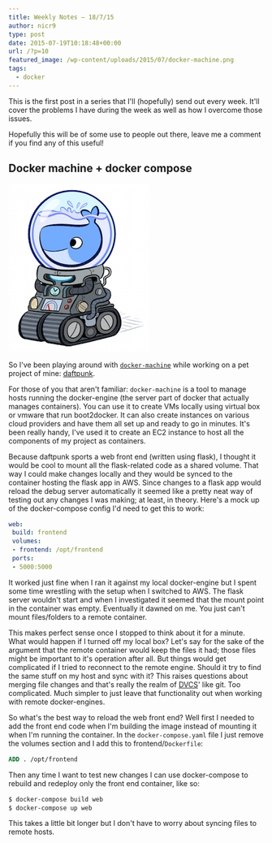 ```yaml
---
title: Weekly Notes – 18/7/15
author: nicr9
type: post
date: 2015-07-19T10:18:48+00:00
url: /?p=10
featured_image: /wp-content/uploads/2015/07/docker-machine.png
tags:
  - docker
---
```


This is the first post in a series that I'll (hopefully) send out every week. It'll cover the problems I have during the week as well as how I overcome those issues.

Hopefully this will be of some use to people out there, leave me a comment if you find any of this useful!

## Docker machine + docker compose

![](/wp-content/uploads/2015/07/docker-machine.png)

So I've been playing around with [`docker-machine`][1] while working on a pet project of mine: [daftpunk][2].

For those of you that aren't familiar: `docker-machine` is a tool to manage hosts running the docker-engine (the server part of docker that actually manages containers). You can use it to create VMs locally using virtual box or vmware that run boot2docker. It can also create instances on various cloud providers and have them all set up and ready to go in minutes. It's been really handy, I've used it to create an EC2 instance to host all the components of my project as containers.

Because daftpunk sports a web front end (written using flask), I thought it would be cool to mount all the flask-related code as a shared volume. That way I could make changes locally and they would be synced to the container hosting the flask app in AWS. Since changes to a flask app would reload the debug server automatically it seemed like a pretty neat way of testing out any changes I was making; at least, in theory. Here's a mock up of the docker-compose config I'd need to get this to work:

```yaml
web:
 build: frontend
 volumes:
 - frontend: /opt/frontend
 ports:
 - 5000:5000
```

It worked just fine when I ran it against my local docker-engine but I spent some time wrestling with the setup when I switched to AWS. The flask server wouldn't start and when I investigated it seemed that the mount point in the container was empty. Eventually it dawned on me. You just can't mount files/folders to a remote container.

This makes perfect sense once I stopped to think about it for a minute. What would happen if I turned off my local box? Let's say for the sake of the argument that the remote container would keep the files it had; those files might be important to it's operation after all. But things would get complicated if I tried to reconnect to the remote engine. Should it try to find the same stuff on my host and sync with it? This raises questions about merging file changes and that's really the realm of [DVCS][3]' like git. Too complicated. Much simpler to just leave that functionality out when working with remote docker-engines.

So what's the best way to reload the web front end? Well first I needed to add the front end code when I'm building the image instead of mounting it when I'm running the container. In the `docker-compose.yaml` file I just remove the volumes section and I add this to frontend/`Dockerfile`:

```dockerfile
ADD . /opt/frontend
```

Then any time I want to test new changes I can use docker-compose to rebuild and redeploy only the front end container, like so:

```bash
$ docker-compose build web
$ docker-compose up web
```

This takes a little bit longer but I don't have to worry about syncing files to remote hosts.

 [1]: https://github.com/docker/machine
 [2]: https://github.com/nicr9/daftpunk
 [3]: https://en.wikipedia.org/wiki/Distributed_revision_control

